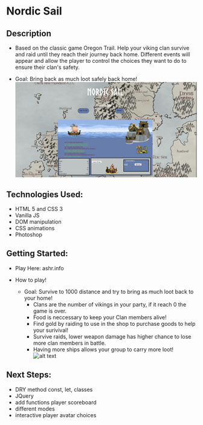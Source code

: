 # Nordic Sail 

## Description
* Based on the classic game Oregon Trail. Help your viking clan survive and raid 
until they reach their journey back home. Different events will appear and allow
the player to control the choices they want to do to ensure their clan's safety.

* Goal: Bring back as much loot safely back home!
![preview](https://raw.githubusercontent.com/Aradford7/NordicSailRepo/master/images/screenshot.png)


## Technologies Used:
 * HTML 5 and CSS 3
 * Vanilla JS
 * DOM manipulation
 * CSS animations
 * Photoshop
 

## Getting Started:

* Play Here: ashr.info

* How to play!

    * Goal: Survive to 1000 distance and try to bring as much loot back to your home!
        *  Clans are the number of vikings in your party, if it reach 0 the game is over.
        *  Food is neccessary to keep your Clan members alive!
        *  Find gold by raiding to use in the shop to purchase goods to help your surivival!
        *  Survive raids, lower weapon damage has higher chance to lose more clan members in battle.
        *  Having more ships allows your group to carry more loot!
    ![alt text](https://raw.githubusercontent.com/Aradford7/NordicSailRepo/master/images/to/screenshot.png)

## Next Steps: 
* DRY method const, let, classes
* JQuery
* add functions player scoreboard
* different modes
* interactive player avatar choices





